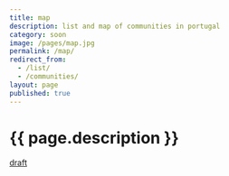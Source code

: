 ```yaml
---
title: map
description: list and map of communities in portugal
category: soon
image: /pages/map.jpg
permalink: /map/
redirect_from:
  - /list/
  - /communities/
layout: page
published: true
---
```


# {{ page.description }}

[draft](https://docs.google.com/spreadsheets/d/1oD_ZEIF3SL2baKvtiIj-mbaA6le-qL21iEue_QpIg6g/edit?usp=drivesdk)
